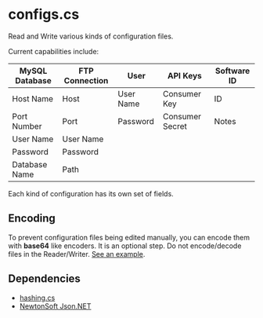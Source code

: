 # configs.cs

Read and Write various kinds of configuration files.


Current capabilities include:

| MySQL Database  | FTP Connection | User       | API Keys        | Software ID |
| --------------- | -------------- | ---------- | --------------- |------------ |
| Host Name       | Host           | User Name  | Consumer Key    | ID          |
| Port Number     | Port           | Password   | Consumer Secret | Notes       |
| User Name       | User Name      |            |                 |             |
| Password        | Password       |            |                 |             |
| Database Name   | Path           |            |                 |             |

Each kind of configuration has its own set of fields.


## Encoding

To prevent configuration files being edited manually, you can encode them with __base64__ like encoders.
It is an optional step. Do not encode/decode files in the Reader/Writer. [See an example](configs.classes/interfacing/iconfigwriter.cs).


## Dependencies

 * [hashing.cs](https://github.com/anytizer/hashing.cs)
 * [NewtonSoft Json.NET](https://www.newtonsoft.com/json)
